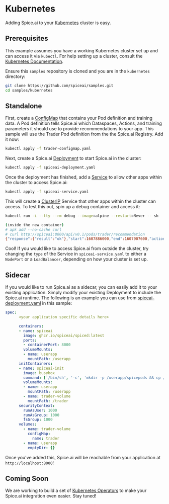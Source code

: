 # Kubernetes

Adding Spice.ai to your [Kubernetes](https://kubernetes.io/) cluster is easy.

## Prerequisites

This example assumes you have a working Kubernetes cluster set up and can access it via `kubectl`. For help setting up a cluster, consult the [Kubernetes Documentation](https://kubernetes.io/docs/setup/).

Ensure this `samples` repository is cloned and you are in the `kubernetes` directory:

```bash
git clone https://github.com/spiceai/samples.git
cd samples/kubernetes
```

## Standalone

First, create a [ConfigMap](https://kubernetes.io/docs/concepts/configuration/configmap/) that contains your Pod definition and training data. A Pod definition tells Spice.ai which Dataspaces, Actions, and training parameters it should use to provide recommendations to your app. This sample will use the Trader Pod definition from the the Spice.ai Registry. Add it now:

```bash
kubectl apply -f trader-configmap.yaml
```

Next, create a Spice.ai [Deployment](https://kubernetes.io/docs/concepts/workloads/controllers/deployment/) to start Spice.ai in the cluster:

```bash
kubectl apply -f spiceai-deployment.yaml
```

Once the deployment has finished, add a [Service](https://kubernetes.io/docs/concepts/services-networking/service/) to allow other apps within the cluster to access Spice.ai:

```bash
kubectl apply -f spiceai-service.yaml
```

This will create a [ClusterIP](https://kubernetes.io/docs/concepts/services-networking/service/#publishing-services-service-types) Service that other apps within the cluster can access. To test this out, spin up a debug container and access it:

```bash
kubectl run -i --tty --rm debug --image=alpine --restart=Never -- sh

(inside the new container)
# apk add --no-cache curl
# curl http://spiceai:8000/api/v0.1/pods/trader/recommendation
{"response":{"result":"ok"},"start":1607886000,"end":1607907600,"action":"sell","tag":"latest"}
```

Cool! If you would like to access Spice.ai from outside the cluster, try changing the `type` of the Service in `spiceai-service.yaml` to either a `NodePort` or a `LoadBalancer`, depending on how your cluster is set up.

## Sidecar

If you would like to run Spice.ai as a sidecar, you can easily add it to your existing application. Simply modify your existing Deployment to include the Spice.ai runtime. The following is an example you can use from [spiceai-deployment.yaml](spiceai-deployment.yaml) in this sample:

```yaml
spec:
      <your application specific details here>

      containers:
      - name: spiceai
        image: ghcr.io/spiceai/spiced:latest
        ports:
        - containerPort: 8000
        volumeMounts:
        - name: userapp
          mountPath: /userapp
      initContainers:
      - name: spiceai-init
        image: busybox
        command: ['/bin/sh', '-c', 'mkdir -p /userapp/spicepods && cp /trader/trader.yaml /userapp/spicepods/trader.yaml && cp /trader/btcusd.csv /userapp/btcusd.csv']
        volumeMounts:
        - name: userapp
          mountPath: /userapp
        - name: trader-volume
          mountPath: /trader
      securityContext:
        runAsUser: 1000
        runAsGroup: 1000
        fsGroup: 1000
      volumes:
        - name: trader-volume
          configMap:
            name: trader
        - name: userapp
          emptyDir: {}

```

Once you've added this, Spice.ai will be reachable from your application at `http://localhost:8000`!

## Coming Soon

We are working to build a set of [Kubernetes Operators](https://kubernetes.io/docs/concepts/extend-kubernetes/operator/) to make your Spice.ai integration even easier. Stay tuned!